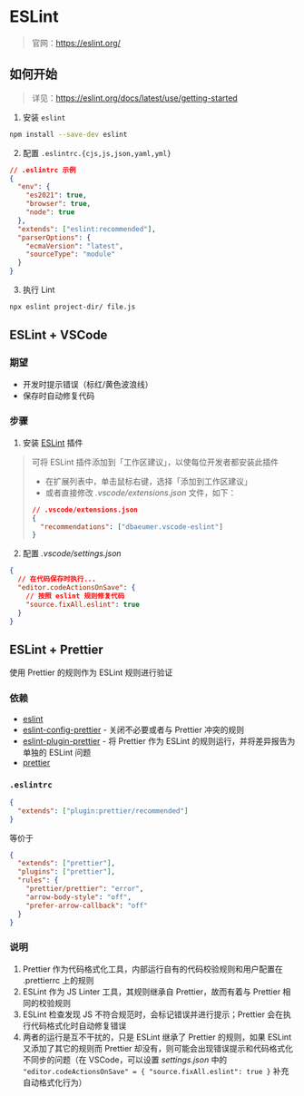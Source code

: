 # ESLint

> 官网：<https://eslint.org/>

## 如何开始

> 详见：<https://eslint.org/docs/latest/use/getting-started>

1. 安装 `eslint`

```bash
npm install --save-dev eslint
```

2. 配置 `.eslintrc.{cjs,js,json,yaml,yml}`

```json
// .eslintrc 示例
{
  "env": {
    "es2021": true,
    "browser": true,
    "node": true
  },
  "extends": ["eslint:recommended"],
  "parserOptions": {
    "ecmaVersion": "latest",
    "sourceType": "module"
  }
}
```

3. 执行 Lint

```bash
npx eslint project-dir/ file.js
```

## ESLint + VSCode

### 期望

- 开发时提示错误（标红/黄色波浪线）
- 保存时自动修复代码

### 步骤

1. 安装 [ESLint](https://marketplace.visualstudio.com/items?itemName=dbaeumer.vscode-eslint) 插件

> 可将 ESLint 插件添加到「工作区建议」，以使每位开发者都安装此插件
>
> - 在扩展列表中，单击鼠标右键，选择「添加到工作区建议」
> - 或者直接修改 _.vscode/extensions.json_ 文件，如下：
>
> ```json
> // .vscode/extensions.json
> {
>   "recommendations": ["dbaeumer.vscode-eslint"]
> }
> ```

2. 配置 _.vscode/settings.json_

```json
{
  // 在代码保存时执行...
  "editor.codeActionsOnSave": {
    // 按照 eslint 规则修复代码
    "source.fixAll.eslint": true
  }
}
```

## ESLint + Prettier

使用 Prettier 的规则作为 ESLint 规则进行验证

### 依赖

- [eslint](https://github.com/eslint/eslint)
- [eslint-config-prettier](https://github.com/prettier/eslint-config-prettier) - 关闭不必要或者与 Prettier 冲突的规则
- [eslint-plugin-prettier](https://github.com/prettier/eslint-plugin-prettier) - 将 Prettier 作为 ESLint 的规则运行，并将差异报告为单独的 ESLint 问题
- [prettier](https://github.com/prettier/prettier)

### `.eslintrc`

```json
{
  "extends": ["plugin:prettier/recommended"]
}
```

等价于

```json
{
  "extends": ["prettier"],
  "plugins": ["prettier"],
  "rules": {
    "prettier/prettier": "error",
    "arrow-body-style": "off",
    "prefer-arrow-callback": "off"
  }
}
```

### 说明

1. Prettier 作为代码格式化工具，内部运行自有的代码校验规则和用户配置在 .prettierrc 上的规则
2. ESLint 作为 JS Linter 工具，其规则继承自 Prettier，故而有着与 Prettier 相同的校验规则
3. ESLint 检查发现 JS 不符合规范时，会标记错误并进行提示；Prettier 会在执行代码格式化时自动修复错误
4. 两者的运行是互不干扰的，只是 ESLint 继承了 Prettier 的规则，如果 ESLint 又添加了其它的规则而 Prettier 却没有，则可能会出现错误提示和代码格式化不同步的问题（在 VSCode，可以设置 _settings.json_ 中的 `"editor.codeActionsOnSave" = { "source.fixAll.eslint": true }` 补充自动格式化行为）
